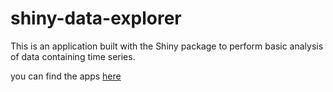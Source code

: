 # shiny-data-explorer

This is an application built with the Shiny package to perform basic analysis of data containing time series.

you can find the apps [here](ruleminer.github.io/shiny-data-explorer/)
